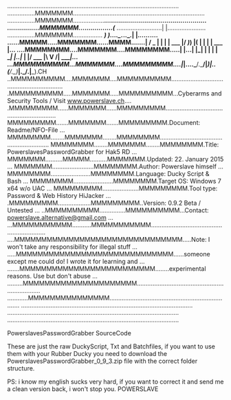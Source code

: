 ...................................................................................................
................MMMMMMM............................................................................
................MMMMMMM..................______............................_.......................
................MMMMMMM.................(_____ \..........................| |......................
................MMMMMMM................. _____) )__.._._._._____..____.___| |._____._..._._____....
......MMMMM.....MMMMMMM......MMMM.......|  ____/ _ \| | | | ___ |/ ___)___) |(____ | | | | ___ |...
....MMMMMMMM....MMMMMMM....MMMMMMMM.....| |...| |_| | | | | ____| |..|___ | |/ ___ |\ V /| ____|...
...MMMMMMMMMM...MMMMMMM....MMMMMMMMM....|_|....\___/.\___/|_____)_|..(___/.\_)_____|.\_/.|_____).CH
..MMMMMMMMMM....MMMMMMM....MMMMMMMMMM..............................................................
.MMMMMMMMMM.....MMMMMMM.....MMMMMMMMMM...Cyberarms and Security Tools / Visit www.powerslave.ch....
.MMMMMMMMM......MMMMMMM......MMMMMMMMM.............................................................
MMMMMMMMM.......MMMMMMM.......MMMMMMMMM.Document: 			Readme/NFO-File			                    ...
MMMMMMMM........MMMMMMM........MMMMMMMM............................................................
MMMMMMMM........MMMMMMM........MMMMMMMM.Title:				PowerslavesPasswordGrabber for Hak5 RD  	...
MMMMMMM..........MMMMM..........MMMMMMM.Updated:		  22. January 2015				    	            ...
MMMMMMM........................MMMMMMMM.Author:				Powerslave himself          		          ...
MMMMMMMM.......................MMMMMMMM.Language:		  Ducky Script & Bash				              	...
MMMMMMMM.......................MMMMMMMM.Target OS:		Windows 7 x64 w/o UAC                     ...
MMMMMMMMM.....................MMMMMMMMM.Tool type:		Password & Web History HiJacker	 	        ...
.MMMMMMMMM...................MMMMMMMMM..Version:      0.9.2 Beta / Untested  			              ...
..MMMMMMMMMM...............MMMMMMMMMM...Contact:			powerslave.alternative@gmail.com          ...
...MMMMMMMMMMM...........MMMMMMMMMMM...............................................................
....MMMMMMMMMMMMMMMMMMMMMMMMMMMMMMM.....Note: I won't take any responsibility for illegal stuff ...
.....MMMMMMMMMMMMMMMMMMMMMMMMMMMMM......someone except me could do! I wrote it for learning and	...
.......MMMMMMMMMMMMMMMMMMMMMMMMM........experimental reasons. Use but don't abuse				        ...
.........MMMMMMMMMMMMMMMMMMMMM.....................................................................
............MMMMMMMMMMMMMMM........................................................................
...................................................................................................
...................................................................................................
...................................................................................................

PowerslavesPasswordGrabber SourceCode

These are just the raw DuckyScript, Txt and Batchfiles, if you want to use them with your
Rubber Ducky you need to download the PowerslavesPasswordGrabber_0_9_3.zip file with the
correct folder structure.												  

PS: i know my english sucks very hard, if you want to correct it and send me a clean version
back, i won't stop you.                                                                 POWERSLAVE
